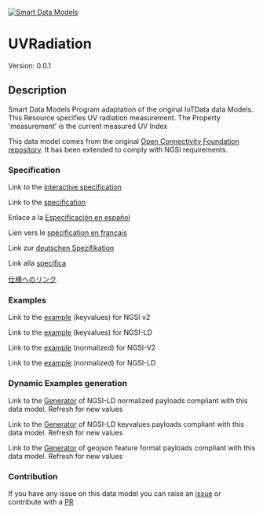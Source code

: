 [![Smart Data Models](https://smartdatamodels.org/wp-content/uploads/2022/01/SmartDataModels_logo.png "Logo")](https://smartdatamodels.org)
# UVRadiation
Version: 0.0.1

## Description 

Smart Data Models Program adaptation of the original IoTData data Models. This Resource specifies UV radiation measurement. The Property 'measurement' is the current measured UV Index

This data model comes from the original [Open Connectivity Foundation repository](https://github.com/openconnectivityfoundation/IoTDataModels). It has been extended to comply with NGSI requirements.
### Specification

Link to the [interactive specification](https://swagger.lab.fiware.org/?url=https://smart-data-models.github.io/dataModel.OCF/UVRadiation/swagger.yaml)

Link to the [specification](https://github.com/smart-data-models/dataModel.OCF/blob/master/UVRadiation/doc/spec.md)

Enlace a la [Especificación en español](https://github.com/smart-data-models/dataModel.OCF/blob/master/UVRadiation/doc/spec_ES.md)

Lien vers le [spécification en français](https://github.com/smart-data-models/dataModel.OCF/blob/master/UVRadiation/doc/spec_FR.md)

Link zur [deutschen Spezifikation](https://github.com/smart-data-models/dataModel.OCF/blob/master/UVRadiation/doc/spec_DE.md)

Link alla [specifica](https://github.com/smart-data-models/dataModel.OCF/blob/master/UVRadiation/doc/spec_IT.md)

[仕様へのリンク](https://github.com/smart-data-models/dataModel.OCF/blob/master/UVRadiation/doc/spec_JA.md)
### Examples

Link to the [example](https://smart-data-models.github.io/dataModel.OCF/UVRadiation/examples/example.json) (keyvalues) for NGSI v2

Link to the [example](https://smart-data-models.github.io/dataModel.OCF/UVRadiation/examples/example.jsonld) (keyvalues) for NGSI-LD

Link to the [example](https://smart-data-models.github.io/dataModel.OCF/UVRadiation/examples/example-normalized.json) (normalized) for NGSI-V2

Link to the [example](https://smart-data-models.github.io/dataModel.OCF/UVRadiation/examples/example-normalized.jsonld) (normalized) for NGSI-LD
### Dynamic Examples generation

Link to the [Generator](https://smartdatamodels.org/extra/ngsi-ld_generator.php?schemaUrl=https://raw.githubusercontent.com/smart-data-models/dataModel.OCF/master/UVRadiation/schema.json&email=info@smartdatamodels.org) of NGSI-LD normalized payloads compliant with this data model. Refresh for new values

Link to the [Generator](https://smartdatamodels.org/extra/ngsi-ld_generator_keyvalues.php?schemaUrl=https://raw.githubusercontent.com/smart-data-models/dataModel.OCF/master/UVRadiation/schema.json&email=info@smartdatamodels.org) of NGSI-LD keyvalues payloads compliant with this data model. Refresh for new values

Link to the [Generator](https://smartdatamodels.org/extra/geojson_features_generator.php?schemaUrl=https://raw.githubusercontent.com/smart-data-models/dataModel.OCF/master/UVRadiation/schema.json&email=info@smartdatamodels.org) of geojson feature format payloads compliant with this data model. Refresh for new values
### Contribution

 If you have any issue on this data model you can raise an [issue](https://github.com/smart-data-models/dataModel.OCF/issues)  or contribute with a [PR](https://github.com/smart-data-models/dataModel.OCF/pulls)